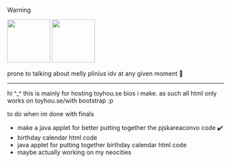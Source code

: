 
> [!WARNING]
> <img src = "https://i.pinimg.com/originals/dd/3f/49/dd3f499c3d0663dafb82faeb73f84ac3.gif" height="100" > <img src = "https://patchwiki.biligame.com/images/dwrg/1/1e/e2pukasnvmjykweianaf0585qwj8pjg.gif" height="100" >
>
> prone to talking about melly plinius idv at any given moment 🐝 

---

hi ^_^ this is mainly for hosting toyhou.se bios i make. as such all html only works on toyhou.se/with bootstrap :p 

   to do when im done with finals
   - make a java applet for better putting together the pjskareaconvo code :heavy_check_mark:
   - birthday calendar html code
   - java applet for putting together birthday calendar html code
   - maybe actually working on my neocities 

<!---
entomologist1/entomologist1 is a ✨ special ✨ repository because its `README.md` (this file) appears on your GitHub profile.
You can click the Preview link to take a look at your changes.
--->
